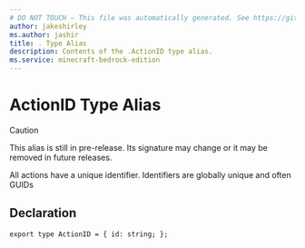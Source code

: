 ```yaml
---
# DO NOT TOUCH — This file was automatically generated. See https://github.com/mojang/minecraftapidocsgenerator to modify descriptions, examples, etc.
author: jakeshirley
ms.author: jashir
title: . Type Alias
description: Contents of the .ActionID type alias.
ms.service: minecraft-bedrock-edition
---
```

# ActionID Type Alias

> [!CAUTION]
> This alias is still in pre-release.  Its signature may change or it may be removed in future releases.

All actions have a unique identifier. Identifiers are globally unique and often GUIDs

## Declaration
`export type ActionID = {
    id: string;
};`
